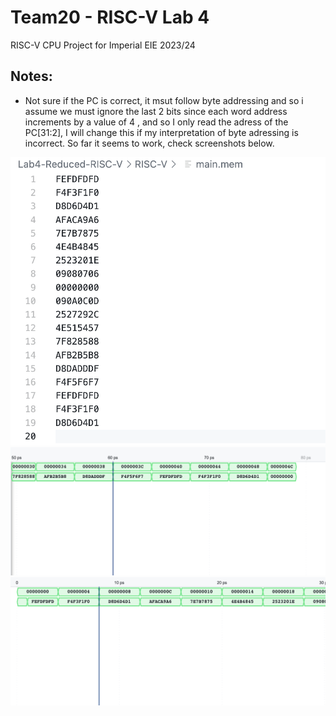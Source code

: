 # Team20 - RISC-V Lab 4
RISC-V CPU Project for Imperial EIE 2023/24

## Notes:

- Not sure if the PC is correct, it msut follow byte addressing and so i assume we must ignore the last 2 bits since each word address increments by a value of 4
, and so I only read the adress of the PC[31:2], I will change this if my interpretation of byte adressing is incorrect. So far it seems to work, check screenshots below.

![mem](/images/img1.png)
![trace1](/images/img2.png)
![trace2](/images/img3.png)